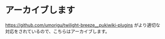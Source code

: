 # アーカイブします
https://github.com/umorigu/twilight-breeze__pukiwiki-plugins
がより適切な対応をされているので、こちらはアーカイブします。
